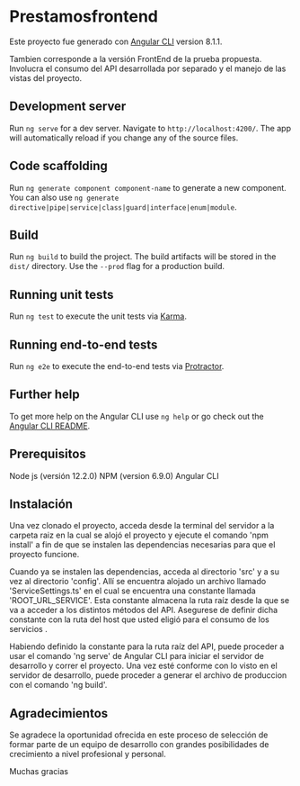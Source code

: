 # Prestamosfrontend

Este proyecto fue generado con [Angular CLI](https://github.com/angular/angular-cli) version 8.1.1.

Tambien corresponde a la versión FrontEnd de la prueba propuesta. Involucra el consumo del API desarrollada por separado y el manejo de las vistas del proyecto.


## Development server

Run `ng serve` for a dev server. Navigate to `http://localhost:4200/`. The app will automatically reload if you change any of the source files.

## Code scaffolding

Run `ng generate component component-name` to generate a new component. You can also use `ng generate directive|pipe|service|class|guard|interface|enum|module`.

## Build

Run `ng build` to build the project. The build artifacts will be stored in the `dist/` directory. Use the `--prod` flag for a production build.

## Running unit tests

Run `ng test` to execute the unit tests via [Karma](https://karma-runner.github.io).

## Running end-to-end tests

Run `ng e2e` to execute the end-to-end tests via [Protractor](http://www.protractortest.org/).

## Further help

To get more help on the Angular CLI use `ng help` or go check out the [Angular CLI README](https://github.com/angular/angular-cli/blob/master/README.md).

## Prerequisitos

Node js (versión 12.2.0)
NPM (version 6.9.0)
Angular CLI

## Instalación

Una vez clonado el proyecto, acceda desde la terminal del servidor a la carpeta raiz en la cual se alojó el proyecto y ejecute el comando 'npm install' a fin de que se instalen las dependencias necesarias para que el proyecto funcione.

Cuando ya se instalen las dependencias, acceda al directorio 'src' y a su vez al directorio 'config'. Allí se encuentra alojado un archivo llamado 'ServiceSettings.ts' en el cual se encuentra una constante llamada 'ROOT_URL_SERVICE'. Esta constante almacena la ruta raíz desde la que se va a acceder a los distintos métodos del API. Asegurese de definir dicha constante con la ruta del host que usted eligió para el consumo de los servicios .

Habiendo definido la constante para la ruta raíz del API, puede proceder a usar el comando 'ng serve' de Angular CLI para iniciar el servidor de desarrollo y correr el proyecto. Una vez esté conforme con lo visto en el servidor de desarrollo, puede proceder a generar el archivo de produccion con el comando 'ng build'.


## Agradecimientos

Se agradece la oportunidad ofrecida en este proceso de selección de formar parte de un equipo de desarrollo con grandes posibilidades de crecimiento a nivel profesional y personal.

Muchas gracias